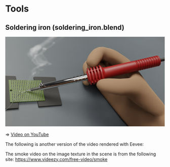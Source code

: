 # Tools

## Soldering iron (soldering_iron.blend)

<img src="./soldering_iron.png" width=800>

=> [Video on YouTube](https://youtu.be/1xmiIczxZqo)

The following is another version of the video rendered with Eevee:





The smoke video on the image texture in the scene is from the following site: https://www.videezy.com/free-video/smoke
